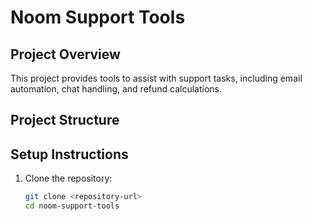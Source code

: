 # Noom Support Tools

## Project Overview
This project provides tools to assist with support tasks, including email automation, chat handling, and refund calculations.

## Project Structure

## Setup Instructions
1. Clone the repository:
   ```bash
   git clone <repository-url>
   cd noom-support-tools
   ```
